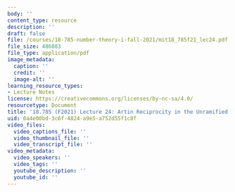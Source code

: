 ```yaml
---
body: ''
content_type: resource
description: ''
draft: false
file: /courses/18-785-number-theory-i-fall-2021/mit18_785f21_lec24.pdf
file_size: 486883
file_type: application/pdf
image_metadata:
  caption: ''
  credit: ''
  image-alt: ''
learning_resource_types:
- Lecture Notes
license: https://creativecommons.org/licenses/by-nc-sa/4.0/
resourcetype: Document
title: '18.785 (F2021) Lecture 24: Artin Reciprocity in the Unramified Case'
uid: 0a4e00bd-3c6f-4824-a9e5-a752d55f1c8f
video_files:
  video_captions_file: ''
  video_thumbnail_file: ''
  video_transcript_file: ''
video_metadata:
  video_speakers: ''
  video_tags: ''
  youtube_description: ''
  youtube_id: ''
---
```

